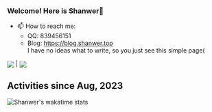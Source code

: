 ### Welcome! Here is Shanwer🌟
- 📫 How to reach me:  
  -   QQ: 839456151
  -   Blog: https://blog.shanwer.top  
I have no ideas what to write, so you just see this simple page(  

<img align="center" src="https://github-readme-stats.vercel.app/api?username=Shanwer&show_icons=true&icon_color=57cc8a&text_color=e6edf3&bg_color=242930&hide_title=true&border_color=0000&count_private=true"/> | <img align="center" src="https://github-readme-stats.vercel.app/api/top-langs/?username=Shanwer&layout=compact&border_color=0000&text_color=e6edf3&bg_color=242930"/>


<!--
**Shanwer/Shanwer** is a ✨ _special_ ✨ repository because its `README.md` (this file) appears on your GitHub profile.

Here are some ideas to get you started:

- 🔭 I’m currently working on ...
- 🌱 I’m currently learning ...
- 👯 I’m looking to collaborate on ...
- 🤔 I’m looking for help with ...
- 💬 Ask me about ...
- 📫 How to reach me: ...
- 😄 Pronouns: ...
- ⚡ Fun fact: ...
-->

## Activities since Aug, 2023  

![Shanwer's wakatime stats](https://github-readme-stats.vercel.app/api/wakatime?username=Shanwer&bg_color=242930&range=all_time&layout=compact&text_color=e6edf3&border_color=0000&hide=markdown,text,GitExclude%20file,IDEA_Module,TOML,Bash,Other,ActionScript%203,PowerShell,ObjectiveC,Objective-C,go.mod,GitIgnore%20file,textmate,Properties,Java%20Properties,PythonStub,HTTP%20Request,JSON,YAML,XML,SVG,Shell%20Script,Gradle,Groovy,CMAKE,Velocity,yarn.lock,.env%20file,Makefile,JavaScript%20Testing%20Snapshot,TSConfig,PHP,Batchfile,SCSS,CLASS,Image%20(svg),desktop)
